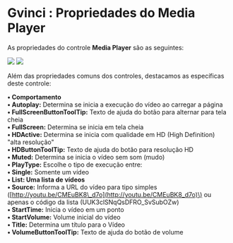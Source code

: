 # Gvinci : Propriedades do Media Player

As propriedades do controle **Media Player** são as seguintes:

![](http://www.gvinci.com.br/manual/mediaplayer_1.zoom80.png)   ![](http://www.gvinci.com.br/manual/mediaplayer_2.zoom80.png)

Além das propriedades comuns dos controles, destacamos as específicas deste controle:

  
**• Comportamento**  
                **• Autoplay:** Determina se inicia a execução do vídeo ao carregar a página  
                **• FullScreenButtonToolTip:** Texto de ajuda do botão para alternar para tela cheia  
                **• FullScreen:** Determina se inicia em tela cheia  
                **• HDActive:** Determina se inicia com qualidade em HD \(High Definition\) "alta resolução"  
                **• HDButtonToolTip:** Texto de ajuda do botão para resolução HD  
                **• Muted:** Determina se inicia o vídeo sem som \(mudo\)  
                **• PlayType:** Escolhe o tipo de execução entre:  
                        **• Single:** Somente um vídeo  
                        **• List: Uma lista de vídeos**  
                **• Source:** Informa a URL do vídeo para tipo simples \([http://youtu.be/CMEuBK8\_d7o](http://youtu.be/CMEuBK8_d7o)\) ou apenas o código da lista \(UUK3clSNqQsDFRO\_SvSubOZw\)  
                **• StartTime:** Inicia o vídeo em um ponto  
                **• StartVolume:** Volume inicial do vídeo  
                **• Title:** Determina um título para o Vídeo  
                **• VolumeButtonToolTip:** Texto de ajuda do botão de volume

